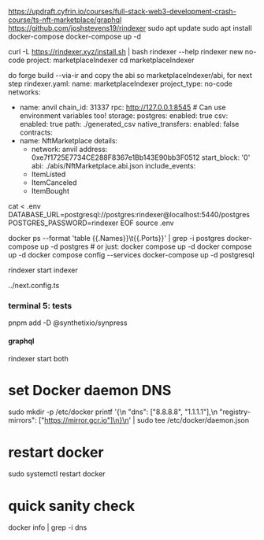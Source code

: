 https://updraft.cyfrin.io/courses/full-stack-web3-development-crash-course/ts-nft-marketplace/graphql
https://github.com/joshstevens19/rindexer
sudo apt update
sudo apt install docker-compose
docker-compose up -d


curl -L https://rindexer.xyz/install.sh | bash
rindexer --help
rindexer new no-code
project: marketplaceIndexer
cd marketplaceIndexer

do forge build --via-ir
and copy the abi so marketplaceIndexer/abi, for next step
rindexer.yaml:
name: marketplaceIndexer
project_type: no-code
networks:
- name: anvil
  chain_id: 31337
  rpc: http://127.0.0.1:8545 # Can use environment variables too!
storage:
  postgres:
    enabled: true
  csv:
    enabled: true
    path: ./generated_csv
native_transfers:
  enabled: false
contracts:
- name: NftMarketplace
  details:
  - network: anvil
    address: 0xe7f1725E7734CE288F8367e1Bb143E90bb3F0512
    start_block: '0'
  abi: ./abis/NftMarketplace.abi.json
  include_events:
  - ItemListed
  - ItemCanceled
  - ItemBought


cat <<EOF > .env
DATABASE_URL=postgresql://postgres:rindexer@localhost:5440/postgres
POSTGRES_PASSWORD=rindexer
EOF
source .env

docker ps --format 'table {{.Names}}\t{{.Ports}}' | grep -i postgres
docker-compose up -d postgres   # or just:
docker compose up -d
docker compose up -d 
docker compose config --services
docker-compose up -d postgresql


rindexer start indexer

../next.config.ts

### terminal 5: tests
pnpm add -D @synthetixio/synpress

#### graphql
rindexer start both

# set Docker daemon DNS
sudo mkdir -p /etc/docker
printf '{\n  "dns": ["8.8.8.8", "1.1.1.1"],\n  "registry-mirrors": ["https://mirror.gcr.io"]\n}\n' | sudo tee /etc/docker/daemon.json
# restart docker
sudo systemctl restart docker
# quick sanity check
docker info | grep -i dns
